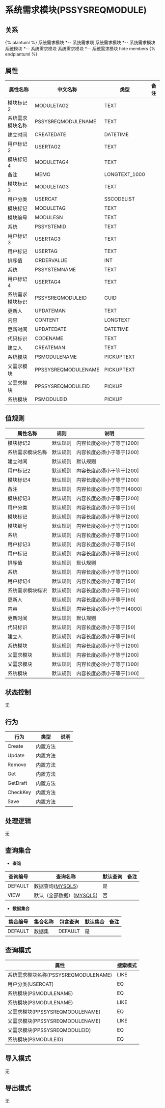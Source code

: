 # 系统需求模块(PSSYSREQMODULE)

  

## 关系
{% plantuml %}
系统需求模块 *-- 系统需求项 
系统需求模块 *-- 系统需求模块 
系统模块 *-- 系统需求模块 
系统需求模块 *-- 系统需求模块 
hide members
{% endplantuml %}

## 属性

| 属性名称        |    中文名称    | 类型     |  备注  |
| --------   |------------| -----   |  -------- | 
|模块标记2|MODULETAG2|TEXT|&nbsp;|
|系统需求模块名称|PSSYSREQMODULENAME|TEXT|&nbsp;|
|建立时间|CREATEDATE|DATETIME|&nbsp;|
|用户标记2|USERTAG2|TEXT|&nbsp;|
|模块标记4|MODULETAG4|TEXT|&nbsp;|
|备注|MEMO|LONGTEXT_1000|&nbsp;|
|模块标记3|MODULETAG3|TEXT|&nbsp;|
|用户分类|USERCAT|SSCODELIST|&nbsp;|
|模块标记|MODULETAG|TEXT|&nbsp;|
|模块编号|MODULESN|TEXT|&nbsp;|
|系统|PSSYSTEMID|TEXT|&nbsp;|
|用户标记3|USERTAG3|TEXT|&nbsp;|
|用户标记|USERTAG|TEXT|&nbsp;|
|排序值|ORDERVALUE|INT|&nbsp;|
|系统|PSSYSTEMNAME|TEXT|&nbsp;|
|用户标记4|USERTAG4|TEXT|&nbsp;|
|系统需求模块标识|PSSYSREQMODULEID|GUID|&nbsp;|
|更新人|UPDATEMAN|TEXT|&nbsp;|
|内容|CONTENT|LONGTEXT|&nbsp;|
|更新时间|UPDATEDATE|DATETIME|&nbsp;|
|代码标识|CODENAME|TEXT|&nbsp;|
|建立人|CREATEMAN|TEXT|&nbsp;|
|系统模块|PSMODULENAME|PICKUPTEXT|&nbsp;|
|父需求模块|PPSSYSREQMODULENAME|PICKUPTEXT|&nbsp;|
|父需求模块|PPSSYSREQMODULEID|PICKUP|&nbsp;|
|系统模块|PSMODULEID|PICKUP|&nbsp;|

## 值规则
| 属性名称    | 规则    |  说明  |
| --------   |------------| ----- | 
|模块标记2|默认规则|内容长度必须小于等于[200]|
|系统需求模块名称|默认规则|内容长度必须小于等于[200]|
|建立时间|默认规则|默认规则|
|用户标记2|默认规则|内容长度必须小于等于[200]|
|模块标记4|默认规则|内容长度必须小于等于[200]|
|备注|默认规则|内容长度必须小于等于[4000]|
|模块标记3|默认规则|内容长度必须小于等于[200]|
|用户分类|默认规则|内容长度必须小于等于[10]|
|模块标记|默认规则|内容长度必须小于等于[200]|
|模块编号|默认规则|内容长度必须小于等于[100]|
|系统|默认规则|内容长度必须小于等于[100]|
|用户标记3|默认规则|内容长度必须小于等于[50]|
|用户标记|默认规则|内容长度必须小于等于[200]|
|排序值|默认规则|默认规则|
|系统|默认规则|内容长度必须小于等于[100]|
|用户标记4|默认规则|内容长度必须小于等于[50]|
|系统需求模块标识|默认规则|内容长度必须小于等于[100]|
|更新人|默认规则|内容长度必须小于等于[60]|
|内容|默认规则|内容长度必须小于等于[4000]|
|更新时间|默认规则|默认规则|
|代码标识|默认规则|内容长度必须小于等于[50]|
|建立人|默认规则|内容长度必须小于等于[60]|
|系统模块|默认规则|内容长度必须小于等于[200]|
|父需求模块|默认规则|内容长度必须小于等于[200]|
|父需求模块|默认规则|内容长度必须小于等于[100]|
|系统模块|默认规则|内容长度必须小于等于[100]|

## 状态控制

无


## 行为
| 行为    | 类型    |  说明  |
| --------   |------------| ----- | 
|Create|内置方法|&nbsp;|
|Update|内置方法|&nbsp;|
|Remove|内置方法|&nbsp;|
|Get|内置方法|&nbsp;|
|GetDraft|内置方法|&nbsp;|
|CheckKey|内置方法|&nbsp;|
|Save|内置方法|&nbsp;|

## 处理逻辑
无

## 查询集合

* **查询**

| 查询编号 | 查询名称       | 默认查询 |   备注|
| --------  | --------   | --------   | ----- |
|DEFAULT|数据查询([MYSQL5](../../appendix/query_MYSQL5.md#PSSysReqModule_Default))|是|&nbsp;|
|VIEW|默认（全部数据）([MYSQL5](../../appendix/query_MYSQL5.md#PSSysReqModule_View))|否|&nbsp;|

* **数据集合**

| 集合编号 | 集合名称   |  包含查询  | 默认集合 |   备注|
| --------  | --------   | -------- | --------   | ----- |
|DEFAULT|数据集|DEFAULT|是|&nbsp;|

## 查询模式
| 属性      |    搜索模式     |
| --------   |------------|
|系统需求模块名称(PSSYSREQMODULENAME)|LIKE|
|用户分类(USERCAT)|EQ|
|系统模块(PSMODULENAME)|EQ|
|系统模块(PSMODULENAME)|LIKE|
|父需求模块(PPSSYSREQMODULENAME)|EQ|
|父需求模块(PPSSYSREQMODULENAME)|LIKE|
|父需求模块(PPSSYSREQMODULEID)|EQ|
|系统模块(PSMODULEID)|EQ|

## 导入模式
无


## 导出模式
无
